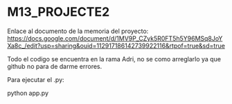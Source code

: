 # M13_PROJECTE2

Enlace al documento de la memoria del proyecto:
https://docs.google.com/document/d/1MV9P_CZyk5R0FT5h5Y96MSq8JoYXa8c_/edit?usp=sharing&ouid=112917186142739922116&rtpof=true&sd=true

Todo el codigo se encuentra en la rama Adri, no se como arreglarlo ya que github no para de darme errores.

Para ejecutar el .py:

python app.py


